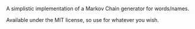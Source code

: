A simplistic implementation of a Markov Chain generator for words/names. 

Available under the MIT license, so use for whatever you wish.